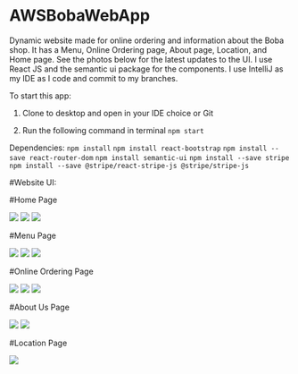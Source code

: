 # AWSBobaWebApp
Dynamic website made for online ordering and information about the Boba shop.  It has a Menu, Online Ordering page, About page, Location, and Home page.  See the photos below for the latest updates to the UI.  I use React JS and the semantic ui package for the components.  I use IntelliJ as my IDE as I code and commit to my branches.  

To start this app:

1) Clone to desktop and open in your IDE choice or Git

2) Run the following command in terminal
```npm start```


Dependencies: 
```npm install```
```npm install react-bootstrap```
```npm install --save react-router-dom```
```npm install semantic-ui```
```npm install --save stripe```
```npm install --save @stripe/react-stripe-js @stripe/stripe-js```

#Website UI: 

#Home Page

<img src="./images/Home1.png" size="large" floated/>
<img src="./images/Home2.png" size="large" floated/>
<img src="./images/Home3.png" size="large" floated/>

#Menu Page

<img src="./images/Menu1.png" size="large" floated/>
<img src="./images/Menu2.png" size="large" floated/>
<img src="./images/Menu3.png" size="large" floated/>

#Online Ordering Page

<img src="./images/order1.png" size="large" floated/>
<img src="./images/order2.png" size="large" floated/>
<img src="./images/order3.png" size="large" floated/>

#About Us Page

<img src="./images/about1.png" size="large" floated/>
<img src="./images/about2.png" size="large" floated/>

#Location Page

<img src="./images/location1.png" size="large" floated/>
